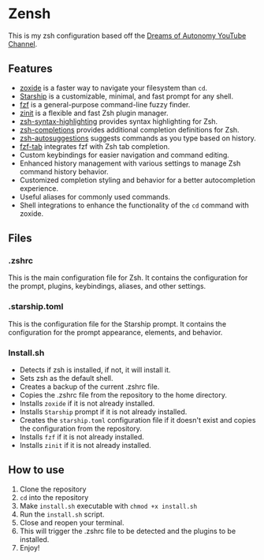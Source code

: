 # Zensh

This is my zsh configuration based off the [Dreams of Autonomy YouTube Channel](https://www.youtube.com/watch?v=ud7YxC33Z3w).

## Features

- [zoxide](https://github.com/ajeetdsouza/zoxide) is a faster way to navigate your filesystem than `cd`.
- [Starship](https://starship.rs/) is a customizable, minimal, and fast prompt for any shell.
- [fzf](https://github.com/junegunn/fzf) is a general-purpose command-line fuzzy finder.
- [zinit](https://github.com/zdharma-continuum/zinit) is a flexible and fast Zsh plugin manager.
- [zsh-syntax-highlighting](https://github.com/zsh-users/zsh-syntax-highlighting) provides syntax highlighting for Zsh.
- [zsh-completions](https://github.com/zsh-users/zsh-completions) provides additional completion definitions for Zsh.
- [zsh-autosuggestions](https://github.com/zsh-users/zsh-autosuggestions) suggests commands as you type based on history.
- [fzf-tab](https://github.com/Aloxaf/fzf-tab) integrates fzf with Zsh tab completion.
- Custom keybindings for easier navigation and command editing.
- Enhanced history management with various settings to manage Zsh command history behavior.
- Customized completion styling and behavior for a better autocompletion experience.
- Useful aliases for commonly used commands.
- Shell integrations to enhance the functionality of the `cd` command with zoxide.

## Files

### .zshrc

This is the main configuration file for Zsh. It contains the configuration for the prompt, plugins, keybindings, aliases, and other settings.

### .starship.toml

This is the configuration file for the Starship prompt. It contains the configuration for the prompt appearance, elements, and behavior.

### Install.sh

- Detects if zsh is installed, if not, it will install it.
- Sets zsh as the default shell.
- Creates a backup of the current .zshrc file.
- Copies the .zshrc file from the repository to the home directory.
- Installs `zoxide` if it is not already installed.
- Installs `Starship` prompt if it is not already installed.
- Creates the `starship.toml` configuration file if it doesn't exist and copies the configuration from the repository.
- Installs `fzf` if it is not already installed.
- Installs `zinit` if it is not already installed.

## How to use

1. Clone the repository
2. `cd` into the repository
3. Make `install.sh` executable with `chmod +x install.sh`
4. Run the `install.sh` script.
5. Close and reopen your terminal.
6. This will trigger the .zshrc file to be detected and the plugins to be installed.
7. Enjoy!
